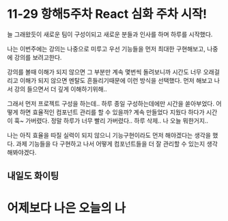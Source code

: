 # 11-29 항해5주차 React 심화 주차 시작!

늘 그래왔듯이 새로운 팀이 구성이되고 새로운 분들과 인사를 하며 하루를 시작했다.

나는 이번주에는 강의는 나중으로 미루고 우선 기능들을 먼저 최대한 구현해보고, 나중에 강의를 보려고한다.

강의를 볼때 이해가 되지 않으면 그 부분만 계속 몇번씩 돌려보니까 시간도 너무 오래걸리고 이해가 되지 않으면 멘탈도 흔들리기때문에 이런 방식을 선택했다. 먼저 해보고 나서 강의 들으면서 더 깊게 이해하기위해..

그래서 먼저 프로젝트 구성을 하는데.. 하루 종일 구성하는데에만 시간을 쏟아부었다. 어떻게 하면 효율적인 컴포넌트 관리를 할 수 있을까? 계속 만들었다 지웠다 하다가 시간이 훅~ 가버렸다. 정말 하루가 너무 빨리 가버렸다.. 하루 삭제.. 나 오늘 뭐한거지..

나는 아직 효율을 따질 실력이 되지 않으니 기능구현이라도 먼저 해야겠다는 생각을 했다. 과제 기능들을 다 구현하고 나서 어떻게 컴포넌트들을 더 잘 관리할 수 있는지 생각 해봐야겠다.

## 내일도 화이팅

# 어제보다 나은 오늘의 나
